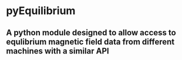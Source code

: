 # pyEquilibrium
## A python module designed to allow access to equlibrium magnetic field data from different machines with a similar API

